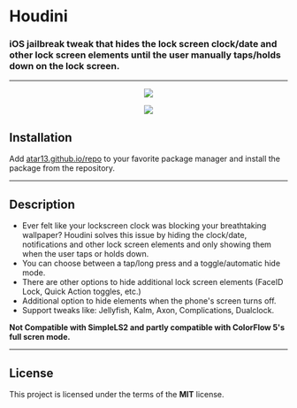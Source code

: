 # Houdini
### iOS jailbreak tweak that hides the lock screen clock/date and other lock screen elements until the user manually taps/holds down on the lock screen.
---

<p align="center">
  <img src="https://atar13.github.io/assets/com.atar13.houdini/HoudiniBA.png">
</p>
<p align="center">
  <img src="https://atar13.github.io/assets/com.atar13.houdini/Houdini.gif">
</p>

## Installation
Add [atar13.github.io/repo](https://atar13.github.io/repo) to your favorite package manager and install the package from the repository. 

---
## Description
- Ever felt like your lockscreen clock was blocking your breathtaking wallpaper? Houdini solves this issue by hiding the clock/date, notifications and other lock screen elements and only showing them when the user taps or holds down.
- You can choose between a tap/long press and a toggle/automatic hide mode.
- There are other options to hide additional lock screen elements (FaceID Lock, Quick Action toggles, etc.)
- Additional option to hide elements when the phone's screen turns off. 
- Support tweaks like: Jellyfish, Kalm, Axon, Complications, Dualclock.

**Not Compatible with SimpleLS2 and partly compatible with ColorFlow 5's full scren mode.**

---
## License
This project is licensed under the terms of the **MIT** license.

